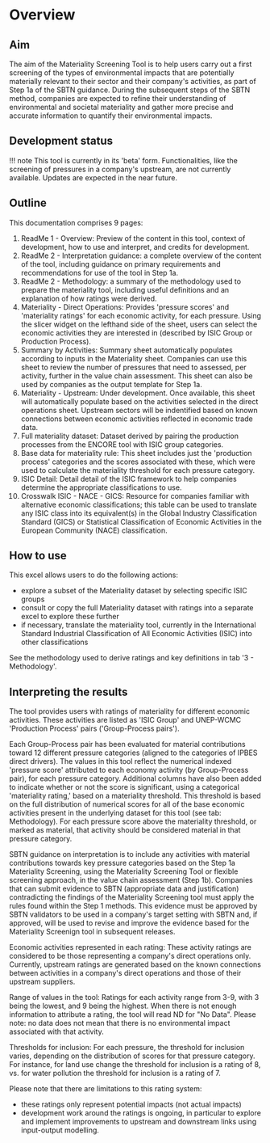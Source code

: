 
# Overview

## Aim
The aim of the Materiality Screening Tool is to help users carry out a first screening of the types of environmental impacts that are potentially materially relevant to their sector and their company's activities, as part of Step 1a of the SBTN guidance. During the subsequent steps of the SBTN method, companies are expected to refine their understanding of environmental and societal materiality and gather more precise and accurate information to quantify their environmental impacts.

## Development status
!!! note
    This tool is currently in its 'beta' form. Functionalities, like the screening of  pressures in a company's upstream, are not currently available. Updates are expected in the near future. 

## Outline
This documentation comprises 9 pages:

1. ReadMe 1 - Overview: Preview of the content in this tool, context of development, how to use and interpret, and credits for development. 
2. ReadMe 2 - Interpretation guidance: a complete overview of the content of the tool, including guidance on primary requirements and recommendations for use of the tool in Step 1a.
3. ReadMe 2  -  Methodology: a summary of the methodology used to prepare the materiality tool, including useful definitions and an explanation of how ratings were derived.
4. Materiality - Direct Operations: Provides 'pressure scores' and 'materiality ratings' for each economic activity, for each pressure. Using the slicer widget on the lefthand side of the sheet, users can select the economic activities they are interested in (described by ISIC Group or Production Process).
5. Summary by Activities: Summary sheet automatically populates according to inputs in the Materiality sheet. Companies can use this sheet to review the number of pressures that need to assessed, per activity, further in the value chain assessment. This sheet can also be used by companies as the output template for Step 1a. 
6. Materiality - Upstream: Under development. Once available, this sheet will automatically populate based on the activities selected in the direct operations sheet. Upstream sectors will be indentified based on known connections between economic activities reflected in economic trade data.
7. Full materiality dataset: Dataset derived by pairing the production processes from the ENCORE tool with ISIC group categories. 
8. Base data for materiality rule: This sheet includes just the 'production process' categories and the scores associated with these, which were used to calculate the materiality threshold for each pressure category. 
9.  ISIC Detail: Detail detail of the ISIC framework to help companies determine the appropriate classifications to use.
10. Crosswalk ISIC - NACE - GICS: Resource for companies familiar with alternative economic classifications; this table can be used to translate any ISIC class into its equivalent(s) in the Global Industry Classification Standard (GICS) or Statistical Classification of Economic Activities in the European Community (NACE) classification.

## How to use
This excel allows users to do the following actions: 
- explore a subset of the Materiality dataset by selecting specific ISIC groups
- consult or copy the full Materiality dataset with ratings into a separate excel to explore these further
- if necessary, translate the materiality tool, currently in the International Standard Industrial Classification of All Economic Activities (ISIC) into other classifications

See the methodology used to derive ratings and key definitions in tab '3 - Methodology'. 

## Interpreting the results 
The tool provides users with ratings of materiality for different economic activities. These activities are listed as 'ISIC Group' and UNEP-WCMC 'Production Process' pairs ('Group-Process pairs').  

Each Group-Process pair has been evaluated for material contributions toward 12 different pressure categories (aligned to the categories of IPBES direct drivers). The values in this tool reflect the numerical indexed 'pressure score' attributed to each economy activity (by Group-Process pair), for each pressure category. Additional columns have also been added to indicate whether or not the score is significant, using a categorical 'materiality rating,' based on a materiality threshold. This threshold is based on the full distribution of numerical scores for all of the base economic activities present in the underlying dataset for this tool (see tab: Methodology). For each pressure score above the materiality threshold, or marked as material, that activity should be considered material in that pressure category. 

SBTN guidance on interpretation is to include any activities with material contributions towards key pressure categories based on the Step 1a Materiality Screening, using the Materiality Screening Tool or flexible screening approach, in the value chain assessment (Step 1b).  Companies that can submit evidence to SBTN (appropriate data and justification) contradicting the findings of the Materiality Screening tool must apply the rules found within the Step 1 methods. This evidence must be approved by SBTN validators to be used in a company's target setting with SBTN and, if approved, will be used to revise and improve the evidence based for the Materiality Screenign tool in subsequent releases.

Economic activities represented in each rating: These activity ratings are considered to be those representing a company's direct operations only. Currently, upstream ratings are generated based on the known connections between activities in a company's direct operations and those of their upstream suppliers.

Range of values in the tool: Ratings for each activity range from 3-9, with 3 being the lowest, and 9 being the highest. When there is not enough information to attribute a rating, the tool will read ND for "No Data". Please note: no data does not mean that there is no environmental impact associated with that activity. 

Thresholds for inclusion: For each pressure, the threshold for inclusion varies, depending on the distribution of scores for that pressure category. For instance, for land use change the threshold for inclusion is a rating of 8, vs. for water pollution the threshold for inclusion is a rating of 7. 

Please note that there are limitations to this rating system:
- these ratings only represent potential impacts (not actual impacts)
- development work around the ratings is ongoing, in particular to explore and implement improvements to upstream and downstream links using input-output modelling.